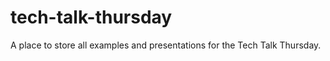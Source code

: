 tech-talk-thursday
=============

A place to store all examples and presentations for the Tech Talk Thursday.
